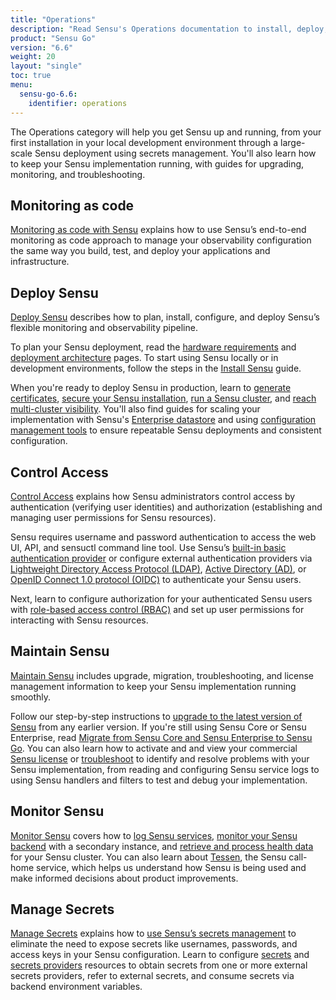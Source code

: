 ```yaml
---
title: "Operations"
description: "Read Sensu's Operations documentation to install, deploy, and operate Sensu, from local installation through a large-scale deployment with secrets management."
product: "Sensu Go"
version: "6.6"
weight: 20
layout: "single"
toc: true
menu:
  sensu-go-6.6:
    identifier: operations
---
```


The Operations category will help you get Sensu up and running, from your first installation in your local development environment through a large-scale Sensu deployment using secrets management.
You'll also learn how to keep your Sensu implementation running, with guides for upgrading, monitoring, and troubleshooting.

## Monitoring as code

[Monitoring as code with Sensu][31] explains how to use Sensu’s end-to-end monitoring as code approach to manage your observability configuration the same way you build, test, and deploy your applications and infrastructure.

## Deploy Sensu

[Deploy Sensu][1] describes how to plan, install, configure, and deploy Sensu’s flexible monitoring and observability pipeline.

To plan your Sensu deployment, read the [hardware requirements][6] and [deployment architecture][7] pages.
To start using Sensu locally or in development environments, follow the steps in the [Install Sensu][8] guide.

When you're ready to deploy Sensu in production, learn to [generate certificates][9], [secure your Sensu installation][10], [run a Sensu cluster][11], and [reach multi-cluster visibility][12].
You'll also find guides for scaling your implementation with Sensu's [Enterprise datastore][13] and using [configuration management tools][14] to ensure repeatable Sensu deployments and consistent configuration.

## Control Access

[Control Access][2] explains how Sensu administrators control access by authentication (verifying user identities) and authorization (establishing and managing user permissions for Sensu resources).

Sensu requires username and password authentication to access the web UI, API, and sensuctl command line tool.
Use Sensu’s [built-in basic authentication provider][15] or configure external authentication providers via [Lightweight Directory Access Protocol (LDAP)][16], [Active Directory (AD)][17], or [OpenID Connect 1.0 protocol (OIDC)][18] to authenticate your Sensu users.

Next, learn to configure authorization for your authenticated Sensu users with [role-based access control (RBAC)][19] and set up user permissions for interacting with Sensu resources.

## Maintain Sensu

[Maintain Sensu][3] includes upgrade, migration, troubleshooting, and license management information to keep your Sensu implementation running smoothly.

Follow our step-by-step instructions to [upgrade to the latest version of Sensu][20] from any earlier version.
If you're still using Sensu Core or Sensu Enterprise, read [Migrate from Sensu Core and Sensu Enterprise to Sensu Go][21].
You can also learn how to activate and and view your commercial [Sensu license][23] or [troubleshoot][22] to identify and resolve problems with your Sensu implementation, from reading and configuring Sensu service logs to using Sensu handlers and filters to test and debug your implementation.

## Monitor Sensu

[Monitor Sensu][4] covers how to [log Sensu services][24], [monitor your Sensu backend][25] with a secondary instance, and [retrieve and process health data][26] for your Sensu cluster.
You can also learn about [Tessen][27], the Sensu call-home service, which helps us understand how Sensu is being used and make informed decisions about product improvements.

## Manage Secrets

[Manage Secrets][5] explains how to [use Sensu’s secrets management][28] to eliminate the need to expose secrets like usernames, passwords, and access keys in your Sensu configuration.
Learn to configure [secrets][29] and [secrets providers][30] resources to obtain secrets from one or more external secrets providers, refer to external secrets, and consume secrets via backend environment variables.


[1]: deploy-sensu/
[2]: control-access/
[3]: maintain-sensu/
[4]: monitor-sensu/
[5]: manage-secrets/
[6]: deploy-sensu/hardware-requirements/
[7]: deploy-sensu/deployment-architecture/
[8]: deploy-sensu/install-sensu/
[9]: deploy-sensu/generate-certificates/
[10]: deploy-sensu/secure-sensu/
[11]: deploy-sensu/cluster-sensu/
[12]: deploy-sensu/use-federation/
[13]: deploy-sensu/scale-event-storage/
[14]: deploy-sensu/configuration-management/
[15]: control-access/#use-built-in-basic-authentication
[16]: control-access/ldap-auth/
[17]: control-access/ad-auth/
[18]: control-access/oidc-auth/
[19]: control-access/create-read-only-user/
[20]: maintain-sensu/upgrade/
[21]: maintain-sensu/migrate/
[22]: maintain-sensu/troubleshoot/
[23]: maintain-sensu/license/
[24]: monitor-sensu/log-sensu-systemd/
[25]: monitor-sensu/monitor-sensu-with-sensu/
[26]: monitor-sensu/health/
[27]: monitor-sensu/tessen/
[28]: manage-secrets/secrets-management/
[29]: manage-secrets/secrets/
[30]: manage-secrets/secrets-providers/
[31]: monitoring-as-code/
